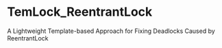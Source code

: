 # TemLock_ReentrantLock
A Lightweight Template-based Approach for Fixing Deadlocks Caused by ReentrantLock
